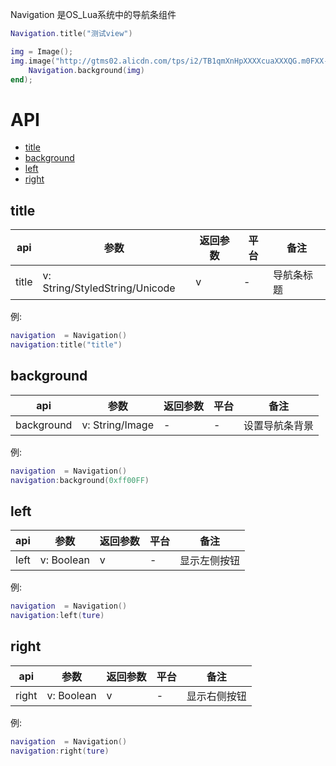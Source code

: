 Navigation 是OS_Lua系统中的导航条组件 


```lua
Navigation.title("测试view")

img = Image();
img.image("http://gtms02.alicdn.com/tps/i2/TB1qmXnHpXXXXcuaXXXQG.m0FXX-640-128.jpg",function()
    Navigation.background(img)
end);
```

# API

* [title](#title)
* [background](#background)
* [left](#left)
* [right](#right)


## title
| api  |参数   |返回参数   |平台   |备注|
| ------------ | ------------ | ------------ | ------------ | ------------ |
|   title     |   v: String/StyledString/Unicode   |  v   |  -   |导航条标题|

例:
```lua
navigation  = Navigation()
navigation:title("title")
```

## background
| api  |参数   |返回参数   |平台   |备注|
| ------------ | ------------ | ------------ | ------------ | ------------ |
|  background      |   v: String/Image   |  -   |  -   |    设置导航条背景   |

例:
```lua
navigation  = Navigation()
navigation:background(0xff00FF)
```

## left
| api  |参数   |返回参数   |平台   |备注|
| ------------ | ------------ | ------------ | ------------ | ------------ |
|    left    |v: Boolean|  v   |  -   |   显示左侧按钮    |

例:
```lua
navigation  = Navigation()
navigation:left(ture)
```

## right
| api  |参数   |返回参数   |平台   |备注|
| ------------ | ------------ | ------------ | ------------ | ------------ |
|   right     |  v: Boolean    |  v   |  -   |   显示右侧按钮    |

例:
```lua
navigation  = Navigation()
navigation:right(ture)
```
